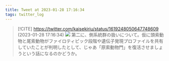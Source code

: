 ```yaml
---
title: Tweet at 2023-01-28 17:16:34
tags: twitter_log
---
```


> [!CITE] https://twitter.com/kaisekiriu/status/1619248050647748609 (2023-01-28 17:16:34)
> ![](https://twitter.com/kaisekiriu/status/1619248050647748609)
> 第二に、側系統群の扱いについて。仮に頭索動物と尾索動物がファイロティピック段階や遺伝子発現プロファイルを共有していたことが判明したとして、じゃあ「原索動物門」を復活させましょうという話になるのかどうか。
